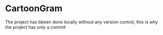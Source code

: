 # CartoonGram
The project has bbeen done locally without any version control, this is why the project has only a commit
